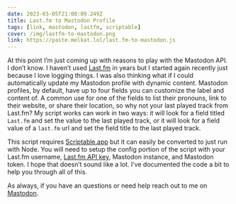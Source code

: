 ```yaml
---
date: 2023-03-05T21:00:09.249Z
title: Last.fm to Mastodon Profile
tags: [link, mastodon, lastfm, scriptable]
cover: /img/lastfm-to-mastodon.png
link: https://paste.melkat.lol/last.fm-to-mastodon.js
---
```


At this point I’m just coming up with reasons to play with the Mastodon API. I don’t know. I haven’t used [Last.fm](https://www.last.fm/user/ZicklePop) in years but I started again recently just because I love logging things. I was also thinking what if I could automatically update my Mastodon profile with dynamic content. Mastodon profiles, by default, have up to four fields you can customize the label and content of. A common use for one of the fields to list their pronouns, link to their website, or share their location, so why not your last played track from Last.fm? My script works can work in two ways: it will look for a field titled `Last.fm` and set the value to the last played track, or it will look for a field value of a `last.fm` url and set the field title to the last played track.

This script requires [Scriptable.app](https://scriptable.app) but it can easily be converted to just run with Node. You will need to setup the config portion of the script with your Last.fm username, [Last.fm API key](https://www.last.fm/api), Mastodon instance, and Mastodon token. I hope that doesn’t sound like a lot. I’ve documented the code a bit to help you through all of this.

As always, if you have an questions or need help reach out to me on [Mastodon](https://nyan.lol/@zicklepop).
